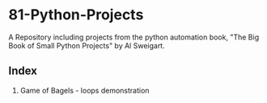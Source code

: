 # 81-Python-Projects
A Repository including projects from the python automation book, "The Big Book of Small Python Projects" by Al Sweigart. 

## Index
1. Game of Bagels - loops demonstration
